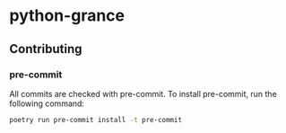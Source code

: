 # python-grance

## Contributing

### pre-commit

All commits are checked with pre-commit.  To install pre-commit, run the following command:

```bash
poetry run pre-commit install -t pre-commit
```
